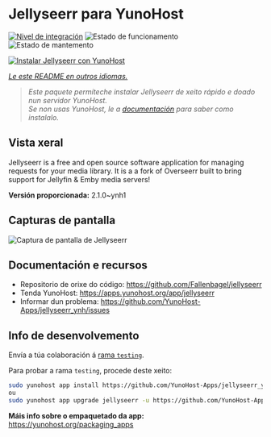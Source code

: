 <!--
NOTA: Este README foi creado automáticamente por <https://github.com/YunoHost/apps/tree/master/tools/readme_generator>
NON debe editarse manualmente.
-->

# Jellyseerr para YunoHost

[![Nivel de integración](https://dash.yunohost.org/integration/jellyseerr.svg)](https://ci-apps.yunohost.org/ci/apps/jellyseerr/) ![Estado de funcionamento](https://ci-apps.yunohost.org/ci/badges/jellyseerr.status.svg) ![Estado de mantemento](https://ci-apps.yunohost.org/ci/badges/jellyseerr.maintain.svg)

[![Instalar Jellyseerr con YunoHost](https://install-app.yunohost.org/install-with-yunohost.svg)](https://install-app.yunohost.org/?app=jellyseerr)

*[Le este README en outros idiomas.](./ALL_README.md)*

> *Este paquete permíteche instalar Jellyseerr de xeito rápido e doado nun servidor YunoHost.*  
> *Se non usas YunoHost, le a [documentación](https://yunohost.org/install) para saber como instalalo.*

## Vista xeral

Jellyseerr is a free and open source software application for managing requests for your media library. It is a a fork of Overseerr built to bring support for Jellyfin & Emby media servers!

**Versión proporcionada:** 2.1.0~ynh1

## Capturas de pantalla

![Captura de pantalla de Jellyseerr](./doc/screenshots/jellyseerr.png)

## Documentación e recursos

- Repositorio de orixe do código: <https://github.com/Fallenbagel/jellyseerr>
- Tenda YunoHost: <https://apps.yunohost.org/app/jellyseerr>
- Informar dun problema: <https://github.com/YunoHost-Apps/jellyseerr_ynh/issues>

## Info de desenvolvemento

Envía a túa colaboración á [rama `testing`](https://github.com/YunoHost-Apps/jellyseerr_ynh/tree/testing).

Para probar a rama `testing`, procede deste xeito:

```bash
sudo yunohost app install https://github.com/YunoHost-Apps/jellyseerr_ynh/tree/testing --debug
ou
sudo yunohost app upgrade jellyseerr -u https://github.com/YunoHost-Apps/jellyseerr_ynh/tree/testing --debug
```

**Máis info sobre o empaquetado da app:** <https://yunohost.org/packaging_apps>
